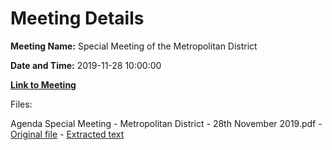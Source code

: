 # Meeting Details

**Meeting Name:** Special Meeting of the Metropolitan District

**Date and Time:** 2019-11-28 10:00:00

**[Link to Meeting](https://www.limerick.ie/council/whats-on/special-meeting-metropolitan-district)**

Files: 

Agenda Special Meeting - Metropolitan District - 28th November 2019.pdf - [Original file](https://www.limerick.ie/sites/default/files/media/documents/2019-11/00-Agenda-Special-Meeting-Metropolitan-District-28th-November-2019.pdf) - [Extracted text](./Agenda%20Special%20Meeting%20-%20Metropolitan%20District%20-%2028th%20November%202019.md)

